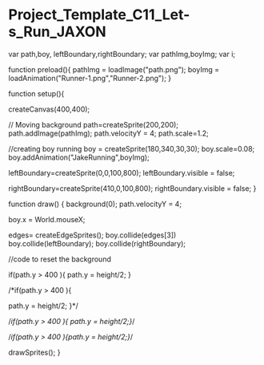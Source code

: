 # Project_Template_C11_Let-s_Run_JAXON
var path,boy, leftBoundary,rightBoundary;
var pathImg,boyImg;
var i;

function preload(){
  pathImg = loadImage("path.png");
  boyImg = loadAnimation("Runner-1.png","Runner-2.png");
}

function setup(){

  createCanvas(400,400);

// Moving background
path=createSprite(200,200);
path.addImage(pathImg);
path.velocityY = 4;
path.scale=1.2;

//creating boy running
boy = createSprite(180,340,30,30);
boy.scale=0.08;
boy.addAnimation("JakeRunning",boyImg);


leftBoundary=createSprite(0,0,100,800);
 leftBoundary.visible = false;

rightBoundary=createSprite(410,0,100,800);
rightBoundary.visible = false;
}

function draw() {
  background(0);
  path.velocityY = 4;

  boy.x = World.mouseX;

  edges= createEdgeSprites();
  boy.collide(edges[3])
  boy.collide(leftBoundary);
  boy.collide(rightBoundary);


  //code to reset the background

  if(path.y > 400 ){
    path.y = height/2;
  }

  /*if(path.y > 400 ){
   
  path.y = height/2;
  }*/

  /*if(path.y > 400 ){
path.y = height/2;}*/

/*if(path.y > 400 ){path.y = height/2;}*/

  drawSprites();
}
